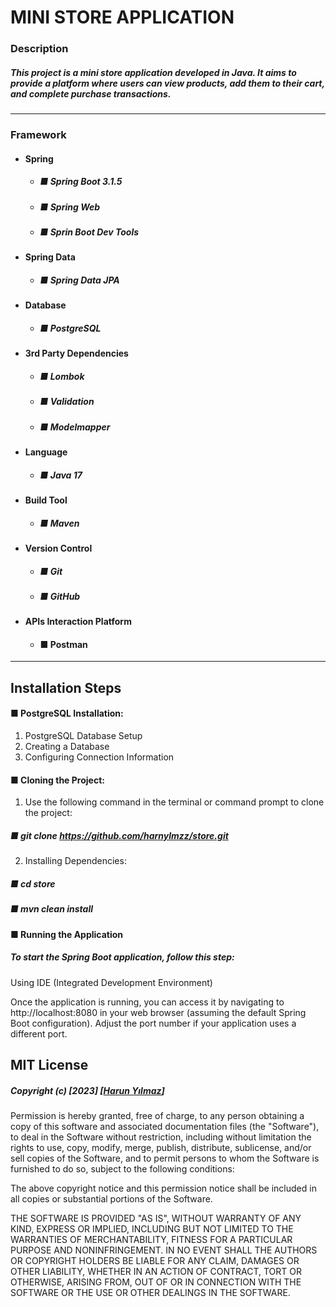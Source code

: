 # MINI STORE APPLICATION

### Description

##### This project is a mini store application developed in Java. It aims to provide a platform where users can view products, add them to their cart, and complete purchase transactions.
---
### Framework

+ #### Spring 

   + ##### ■ Spring Boot 3.1.5
   + ##### ■ Spring Web
   + ##### ■ Sprin Boot Dev Tools

+ #### Spring Data
  
   + ##### ■ Spring Data JPA
 
+ #### Database

   + ##### ■ PostgreSQL
 
+ #### 3rd Party Dependencies

   + ##### ■ Lombok
   + ##### ■ Validation
   + ##### ■ Modelmapper

+ #### Language
   + ##### ■ Java 17
 
+ #### Build Tool
   + ##### ■ Maven
   
+ #### Version Control
   + ##### ■ Git
   + ##### ■ GitHub
     
+ #### APIs Interaction Platform
   + #### ■ Postman
---

## Installation Steps

#### ■ PostgreSQL Installation:

1. PostgreSQL Database Setup
2. Creating a Database
3. Configuring Connection Information

#### ■ Cloning the Project:

1. Use the following command in the terminal or command prompt to clone the project:
   
##### ■  git clone https://github.com/harnylmzz/store.git
2. Installing Dependencies:

##### ■  cd store
##### ■  mvn clean install

#### ■ Running the Application

##### To start the Spring Boot application, follow this step:

Using IDE (Integrated Development Environment)

Once the application is running, you can access it by navigating to http://localhost:8080 in your web browser (assuming the default Spring Boot configuration). Adjust the port number if your application uses a different port.



## MIT License 
##### Copyright (c) [2023] [[Harun Yılmaz](https://github.com/harnylmzz)]

Permission is hereby granted, free of charge, to any person obtaining a copy
of this software and associated documentation files (the "Software"), to deal
in the Software without restriction, including without limitation the rights
to use, copy, modify, merge, publish, distribute, sublicense, and/or sell
copies of the Software, and to permit persons to whom the Software is
furnished to do so, subject to the following conditions:

The above copyright notice and this permission notice shall be included in all
copies or substantial portions of the Software.

THE SOFTWARE IS PROVIDED "AS IS", WITHOUT WARRANTY OF ANY KIND, EXPRESS OR
IMPLIED, INCLUDING BUT NOT LIMITED TO THE WARRANTIES OF MERCHANTABILITY,
FITNESS FOR A PARTICULAR PURPOSE AND NONINFRINGEMENT. IN NO EVENT SHALL THE
AUTHORS OR COPYRIGHT HOLDERS BE LIABLE FOR ANY CLAIM, DAMAGES OR OTHER
LIABILITY, WHETHER IN AN ACTION OF CONTRACT, TORT OR OTHERWISE, ARISING FROM,
OUT OF OR IN CONNECTION WITH THE SOFTWARE OR THE USE OR OTHER DEALINGS IN THE
SOFTWARE.





  

